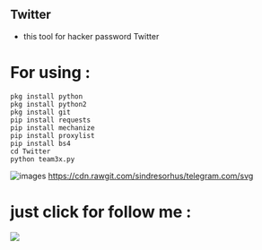## Twitter
  
  - this tool for hacker password Twitter
  
  
  
# For using :
 ````
 pkg install python
 pkg install python2
 pkg install git
 pip install requests
 pip install mechanize
 pip install proxylist
 pip install bs4
 cd Twitter
 python team3x.py
 ````
 
![images](https://user-images.githubusercontent.com/70316694/100490766-0a3e2180-312f-11eb-8026-2eb584ba452d.png)
https://cdn.rawgit.com/sindresorhus/telegram.com/svg
#  just click for follow me : 

 <p><a href="https://t.me/iiwiw"><img src="https://img.shields.io/badge/XAttacker-2.5-brightgreen.svg"
